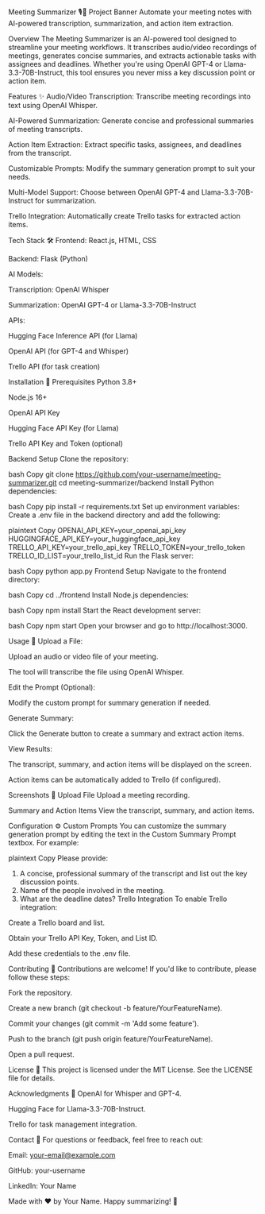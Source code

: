 Meeting Summarizer 🎙️📝
Project Banner
Automate your meeting notes with AI-powered transcription, summarization, and action item extraction.

Overview
The Meeting Summarizer is an AI-powered tool designed to streamline your meeting workflows. It transcribes audio/video recordings of meetings, generates concise summaries, and extracts actionable tasks with assignees and deadlines. Whether you're using OpenAI GPT-4 or Llama-3.3-70B-Instruct, this tool ensures you never miss a key discussion point or action item.

Features ✨
Audio/Video Transcription: Transcribe meeting recordings into text using OpenAI Whisper.

AI-Powered Summarization: Generate concise and professional summaries of meeting transcripts.

Action Item Extraction: Extract specific tasks, assignees, and deadlines from the transcript.

Customizable Prompts: Modify the summary generation prompt to suit your needs.

Multi-Model Support: Choose between OpenAI GPT-4 and Llama-3.3-70B-Instruct for summarization.

Trello Integration: Automatically create Trello tasks for extracted action items.

Tech Stack 🛠️
Frontend: React.js, HTML, CSS

Backend: Flask (Python)

AI Models:

Transcription: OpenAI Whisper

Summarization: OpenAI GPT-4 or Llama-3.3-70B-Instruct

APIs:

Hugging Face Inference API (for Llama)

OpenAI API (for GPT-4 and Whisper)

Trello API (for task creation)

Installation 🚀
Prerequisites
Python 3.8+

Node.js 16+

OpenAI API Key

Hugging Face API Key (for Llama)

Trello API Key and Token (optional)

Backend Setup
Clone the repository:

bash
Copy
git clone https://github.com/your-username/meeting-summarizer.git
cd meeting-summarizer/backend
Install Python dependencies:

bash
Copy
pip install -r requirements.txt
Set up environment variables:
Create a .env file in the backend directory and add the following:

plaintext
Copy
OPENAI_API_KEY=your_openai_api_key
HUGGINGFACE_API_KEY=your_huggingface_api_key
TRELLO_API_KEY=your_trello_api_key
TRELLO_TOKEN=your_trello_token
TRELLO_ID_LIST=your_trello_list_id
Run the Flask server:

bash
Copy
python app.py
Frontend Setup
Navigate to the frontend directory:

bash
Copy
cd ../frontend
Install Node.js dependencies:

bash
Copy
npm install
Start the React development server:

bash
Copy
npm start
Open your browser and go to http://localhost:3000.

Usage 📖
Upload a File:

Upload an audio or video file of your meeting.

The tool will transcribe the file using OpenAI Whisper.

Edit the Prompt (Optional):

Modify the custom prompt for summary generation if needed.

Generate Summary:

Click the Generate button to create a summary and extract action items.

View Results:

The transcript, summary, and action items will be displayed on the screen.

Action items can be automatically added to Trello (if configured).

Screenshots 📸
Upload File
Upload a meeting recording.

Summary and Action Items
View the transcript, summary, and action items.

Configuration ⚙️
Custom Prompts
You can customize the summary generation prompt by editing the text in the Custom Summary Prompt textbox. For example:

plaintext
Copy
Please provide:
1. A concise, professional summary of the transcript and list out the key discussion points.
2. Name of the people involved in the meeting.
3. What are the deadline dates?
Trello Integration
To enable Trello integration:

Create a Trello board and list.

Obtain your Trello API Key, Token, and List ID.

Add these credentials to the .env file.

Contributing 🤝
Contributions are welcome! If you'd like to contribute, please follow these steps:

Fork the repository.

Create a new branch (git checkout -b feature/YourFeatureName).

Commit your changes (git commit -m 'Add some feature').

Push to the branch (git push origin feature/YourFeatureName).

Open a pull request.

License 📜
This project is licensed under the MIT License. See the LICENSE file for details.

Acknowledgments 🙏
OpenAI for Whisper and GPT-4.

Hugging Face for Llama-3.3-70B-Instruct.

Trello for task management integration.

Contact 📧
For questions or feedback, feel free to reach out:

Email: your-email@example.com

GitHub: your-username

LinkedIn: Your Name

Made with ❤️ by Your Name. Happy summarizing! 🚀
